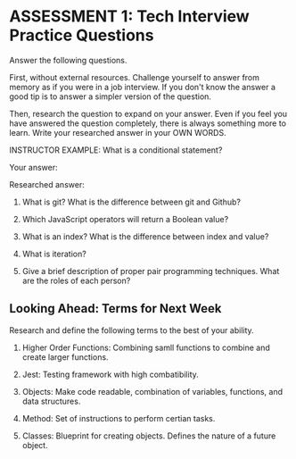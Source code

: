 # ASSESSMENT 1: Tech Interview Practice Questions
Answer the following questions.

First, without external resources. Challenge yourself to answer from memory as if you were in a job interview. If you don't know the answer a good tip is to answer a simpler version of the question.

Then, research the question to expand on your answer. Even if you feel you have answered the question completely, there is always something more to learn. Write your researched answer in your OWN WORDS.

INSTRUCTOR EXAMPLE: What is a conditional statement?

  Your answer:

  Researched answer:



1. What is git? What is the difference between git and Github?

  <!-- Your answer: 
    Git is software and Github is hosting site for code. -->
  <!-- Researched answer:  
    Git is a System that lets you manage and organize code. Github is a the cloud based host site that lets you manage GIT repositories. --> 



2. Which JavaScript operators will return a Boolean value? 
  <!-- Your answer: 
        True or False conditions  -->

  <!-- Researched answer:
        Logical operators (and, or, not, and not) -->



3. What is an index? What is the difference between index and value?

  <!-- Your answer:
        Index is a position in an array that starts at 0.  An index starts with (i) and value starts with (v). (Dad joke for Elyse)  An index is giving the position to something in a paramater and the value is giving the overall quantity within the given parameter.   -->

  <!-- Researched answer:
        An index is the position of an expression in a string.   -->



4. What is iteration?

  <!-- Your answer:
        Iteration is repeating lines of code. -->

  <!-- Researched answer:
        Iteration is process of repeating steps. -->



5. Give a brief description of proper pair programming techniques. What are the roles of each person?

  <!-- Your answer:Driver/Navigator.  
        Driver is typing the code per instruction from the Navigator who is giving and proofing the typed code. -->

  <!-- Researched answer:
        Two programmers work together at one wokstation.  The driver writes the code while the navigator reviews the written code for errors then both parties switch roles.    -->



## Looking Ahead: Terms for Next Week

Research and define the following terms to the best of your ability.

1. Higher Order Functions: Combining samll functions to combine and create larger functions.  

2. Jest: Testing framework with high combatibility.

3. Objects: Make code readable, combination of variables, functions, and data structures.

4. Method: Set of instructions to perform certian tasks.

5. Classes: Blueprint for creating objects.  Defines the nature of a future object.
